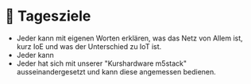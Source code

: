 # 🏁 Tagesziele

* Jeder kann mit eigenen Worten erklären, was das Netz von Allem ist, kurz IoE und was der Unterschied zu IoT ist.
* Jeder kann&#x20;
* Jeder hat sich mit unserer "Kurshardware m5stack" ausseinandergesetzt und kann diese angemessen bedienen.

